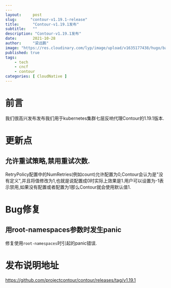 ```yaml
---
---
layout:     post 
slug:      "contour-v1.19.1-release"
title:      "Contour-v1.19.1发布"
subtitle:   ""
description: "Contour-v1.19.1发布"
date:       2021-10-28
author:     "梁远鹏"
image: "https://res.cloudinary.com/lyp/image/upload/v1635177438/hugo/banner/pexels-pixabay-55806.jpg"
published: true
tags:
    - tech
    - cncf
    - contour
categories: [ CloudNative ]
---
```


# 前言 

我们很高兴发布发布我们用于kubernetes集群七层反响代理Contour的1.19.1版本.  

# 更新点

## 允许重试策略,禁用重试次数.  

RetryPolicy配置中的NumRetries(例如count)允许配置为0,Contour会认为是"没有定义",并且将值修改为1,也就是说配置成0时实际上效果是1.用户可以设置为-1表示禁用,如果没有配置或者配置为1那么Contour就会使用默认值1.  

# Bug修复

## 用root-namespaces参数时发生panic  

修复使用`root-namespaces`时引起的panic错误.  


# 发布说明地址  

https://github.com/projectcontour/contour/releases/tag/v1.19.1
